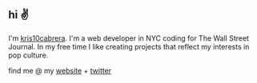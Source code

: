 ## hi ✌️ 
I'm [kris10cabrera](https://kristencabrera.com/). I'm a web developer in NYC coding for The Wall Street Journal. In my free time I like creating projects that reflect my interests in pop culture. 

find me @ my [website](https://kristencabrera.com/) + [twitter](https://twitter.com/kris10cabrera)
